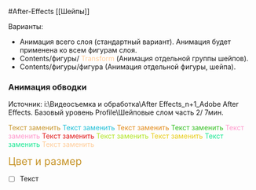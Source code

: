 #After-Effects 
[[Шейпы]]

Варианты:
- Анимация всего слоя (стандартный вариант). Анимация будет применена ко всем фигурам слоя.
- Contents/фигуры/ <span style='color:#ffcc99'>Transform </span>(Анимация отдельной группы шейпов).
- Contents/фигуры/фигура (Анимация отдельной фигуры, шейпа).

### Анимация обводки
Источник: i:\Видеосъемка и обработка\After Effects\_n+1_Adobe After Effects. Базовый уровень Profile\Шейповые слом часть 2/ 7мин.


<span style='color:#c7952b'>Текст заменить</span>
<span style='color:#1cbed6'>Текст заменить</span>
<span style='color:#e28b1b'>Текст заменить</span>
<span style='color:#37c025'>Текст заменить</span>
<span style='color:#ff99cc'>Текст заменить</span>
<span style='color:#e21b1b'>Текст заменить</span>
<span style='color:#b1e524'>Текст заменить</span>
<span style='color:#e8cd1a'>Текст заменить</span>
<span style='color:#1ae893'>Текст заменить</span>
<span style='color:#ffcc99'>Текст заменить</span>


<span style='color:#c7952b; font-size: 150%;' >Цвет и размер</span>

- [ ] Текст
